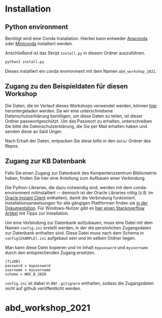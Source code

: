 # Installation

## Python environment

Benötigt wird eine Conda Installation.
Hierbei kann entweder [Anaconda](https://docs.anaconda.com/anaconda/install/index.html) oder [Miniconda](https://docs.conda.io/en/latest/miniconda.html) installiert werden.

Anschließend ist das Skript `install.py` in diesem Ordner auszuführen.

```bash
python3 install.py
```

Dieses installiert ein conda environment mit dem Namen `abd_workshop_2021`.

## Zugang zu den Beispieldaten für diesen Workshop

Die Daten, die im Verlauf dieses Workshops verwendet werden, können [hier](https://bwsyncandshare.kit.edu/s/jamD6Z3R82F8Tt6) heruntergeladen werden.
Da wir eine unterschriebene Datenschutzerklärung benötigen, um diese Daten zu teilen, ist dieser Ordner passwortgeschützt.
Um das Passwort zu erhalten, unterschreiben Sie bitte die Datenschutzerklärung, die Sie per Mail erhalten haben und senden diese an Saïd Unger.

Nach Erhalt der Daten, entpacken Sie diese bitte in den `data/` Ordner des Repos.

## Zugang zur KB Datenbank

Falls Sie einen Zugang zur Datenbank des Kompentenzzentrum Bibliometrie haben, finden Sie hier eine Anleitung zum Aufbauen einer Verbindung.

Die Python-Libraries, die dazu notwendig sind, werden mit dem conda-environment mitinstalliert -- dennoch ist der Oracle Libraries nötig (z.B. im [Oracle Instant Client](https://www.oracle.com/database/technologies/instant-client.html) enthalten), damit die Verbindung funkioniert. Installationsanweisungen für alle gängigen Plattformen finden sie [in der Dokumentation](https://cx-oracle.readthedocs.io/en/latest/user_guide/installation.html). Für Windows-Nutzer gibt es [hier einen Stackoverflow Artikel](https://stackoverflow.com/questions/56119490/cx-oracle-error-dpi-1047-cannot-locate-a-64-bit-oracle-client-library) mit Tipps zur Installation.

Um eine Verbindung zur Datenbank aufzubauen, muss eine Datei mit dem Namen `config.ini` erstellt werden, in der die persönlichen Zugangsdaten zur Datenbank enthalten sind.
Diese Datei muss nach dem Schema in `config[EXAMPLE].ini` aufgebaut sein und im selben Ordner liegen.

Man kann diese Datei kopieren und im Inhalt `mypassword` und `myusername` durch den entsprechenden Zugang ersetzen.

```
[fizDB]
password = mypassword
username = myusername
schema = WOS_B_2020
```

`config.ini` ist dabei in der `.gitignore` enthalten, sodass die Zugangsdaten nicht auf github veröffentlicht werden.


# abd_workshop_2021
